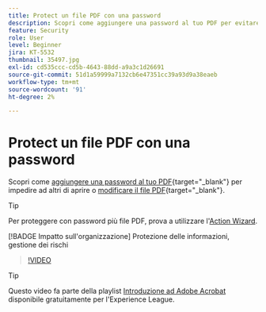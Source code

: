 ```yaml
---
title: Protect un file PDF con una password
description: Scopri come aggiungere una password al tuo PDF per evitare che altri aprano o modifichino il file
feature: Security
role: User
level: Beginner
jira: KT-5532
thumbnail: 35497.jpg
exl-id: cd535ccc-cd5b-4643-88dd-a9a3c1d26691
source-git-commit: 51d1a59999a7132cb6e47351cc39a93d9a38eaeb
workflow-type: tm+mt
source-wordcount: '91'
ht-degree: 2%

---
```


# Protect un file PDF con una password

Scopri come [aggiungere una password al tuo PDF](https://www.adobe.com/it/acrobat/online/password-protect-pdf.html){target="_blank"} per impedire ad altri di aprire o [modificare il file PDF](https://www.adobe.com/it/acrobat/online/pdf-editor.html){target="_blank"}.

>[!TIP]
>
>Per proteggere con password più file PDF, prova a utilizzare l&#39;[Action Wizard](../advanced-tasks/action.md).

[!BADGE Impatto sull&#39;organizzazione]
Protezione delle informazioni, gestione dei rischi

>[!VIDEO](https://video.tv.adobe.com/v/3409647?quality=12&learn=on&hidetitle=true&captions=ita)

>[!TIP]
>
>Questo video fa parte della playlist [Introduzione ad Adobe Acrobat](https://experienceleague.adobe.com/it/playlists/acrobat-get-started-business-users) disponibile gratuitamente per l&#39;Experience League.